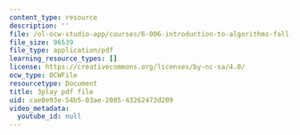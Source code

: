 ```yaml
---
content_type: resource
description: ''
file: /ol-ocw-studio-app/courses/6-006-introduction-to-algorithms-fall-2011/cae8e93e54b503ae208543262473d209_-DwGrJ8JxDc.pdf
file_size: 96539
file_type: application/pdf
learning_resource_types: []
license: https://creativecommons.org/licenses/by-nc-sa/4.0/
ocw_type: OCWFile
resourcetype: Document
title: 3play pdf file
uid: cae8e93e-54b5-03ae-2085-43262473d209
video_metadata:
  youtube_id: null
---
```

